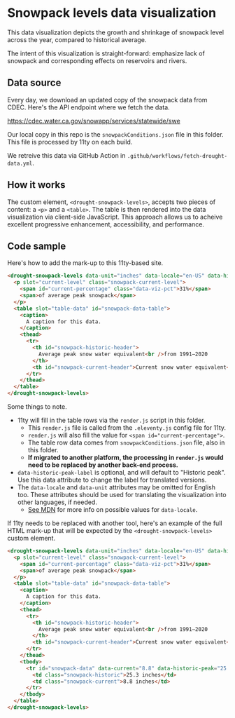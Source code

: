 # Snowpack levels data visualization

This data visualization depicts the growth and shrinkage of snowpack level across the year, compared to historical average.

The intent of this visualization is straight-forward: emphasize lack of snowpack and corresponding effects on reservoirs and rivers.

## Data source

Every day, we download an updated copy of the snowpack data from CDEC. Here's the API endpoint where we fetch the data.

https://cdec.water.ca.gov/snowapp/services/statewide/swe

Our local copy in this repo is the `snowpackConditions.json` file in this folder. This file is processed by 11ty on each build.

We retreive this data via GitHub Action in `.github/workflows/fetch-drought-data.yml`.

## How it works

The custom element, `<drought-snowpack-levels>`, accepts two pieces of content: a `<p>` and a `<table>`. The table is then rendered into the data visualization via client-side JavaScript. This approach allows us to acheive excellent progressive enhancement, accessibility, and performance. 

## Code sample

Here's how to add the mark-up to this 11ty-based site.

```html
<drought-snowpack-levels data-unit="inches" data-locale="en-US" data-historic-peak-label="Historic peak">
  <p slot="current-level" class="snowpack-current-level">
    <span id="current-percentage" class="data-viz-pct">31%</span>
    <span>of average peak snowpack</span>
  </p>
  <table slot="table-data" id="snowpack-data-table">
    <caption>
      A caption for this data.
    </caption>
    <thead>
      <tr>
        <th id="snowpack-historic-header">
          Average peak snow water equivalent<br />from 1991–2020
        </th>
        <th id="snowpack-current-header">Current snow water equivalent</th>
      </tr>
    </thead>
  </table>
</drought-snowpack-levels>
```

Some things to note.

* 11ty will fill in the table rows via the `render.js` script in this folder.
  * This `render.js` file is called from the `.eleventy.js` config file for 11ty.
  * `render.js` will also fill the value for `<span id="current-percentage">`.
  * The table row data comes from `snowpackConditions.json` file, also in this folder.
  * **If migrated to another platform, the processing in `render.js` would need to be replaced by another back-end process.**
* `data-historic-peak-label` is optional, and will default to "Historic peak". Use this data attribute to change the label for translated versions.
* The `data-locale` and `data-unit` attributes may be omitted for English too. These attributes should be used for translating the visualization into other languages, if needed. 
  * [See MDN](https://developer.mozilla.org/en-US/docs/Web/JavaScript/Reference/Global_Objects/Intl#locale_identification_and_negotiation) for more info on possible values for `data-locale`.

If 11ty needs to be replaced with another tool, here's an example of the full HTML mark-up that will be expected by the `<drought-snowpack-levels>` custom element.

```html
<drought-snowpack-levels data-unit="inches" data-locale="en-US" data-historic-peak-label="Historic peak">
  <p slot="current-level" class="snowpack-current-level">
    <span id="current-percentage" class="data-viz-pct">31%</span>
    <span>of average peak snowpack</span>
  </p>
  <table slot="table-data" id="snowpack-data-table">
    <caption>
      A caption for this data.
    </caption>
    <thead>
      <tr>
        <th id="snowpack-historic-header">
          Average peak snow water equivalent<br />from 1991–2020
        </th>
        <th id="snowpack-current-header">Current snow water equivalent</th>
      </tr>
    </thead>
    <tbody>
      <tr id="snowpack-data" data-current="8.8" data-historic-peak="25.3">
        <td class="snowpack-historic">25.3 inches</td>
        <td class="snowpack-current">8.8 inches</td>
      </tr>
    </tbody>
  </table>
</drought-snowpack-levels>
```